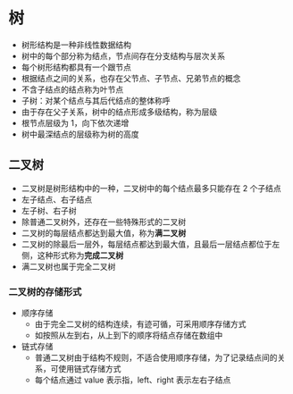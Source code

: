 # 树

- 树形结构是一种非线性数据结构
- 树中的每个部分称为结点，节点间存在分支结构与层次关系
- 每个树形结构都具有一个跟节点
- 根据结点之间的关系，也存在父节点、子节点、兄弟节点的概念
- 不含子结点的结点称为叶节点
- 子树：对某个结点与其后代结点的整体称呼
- 由于存在父子关系，树中的结点形成多级结构，称为层级
- 根节点层级为 1，向下依次递增
- 树中最深结点的层级称为树的高度

## 二叉树

- 二叉树是树形结构中的一种，二叉树中的每个结点最多只能存在 2 个子结点
- 左子结点、右子结点
- 左子树、右子树
- 除普通二叉树外，还存在一些特殊形式的二叉树
- 二叉树的每层结点都达到最大值，称为**满二叉树**
- 二叉树的除最后一层外，每层结点都达到最大值，且最后一层结点都位于左侧，这种形式称为**完成二叉树**
- 满二叉树也属于完全二叉树

### 二叉树的存储形式

- 顺序存储
  - 由于完全二叉树的结构连续，有迹可循，可采用顺序存储方式
  - 如按照从左到右，从上到下的顺序将结点存储在数组中
- 链式存储
  - 普通二叉树由于结构不规则，不适合使用顺序存储，为了记录结点间的关系，可使用链式存储方式
  - 每个结点通过 value 表示指，left、right 表示左右子结点
